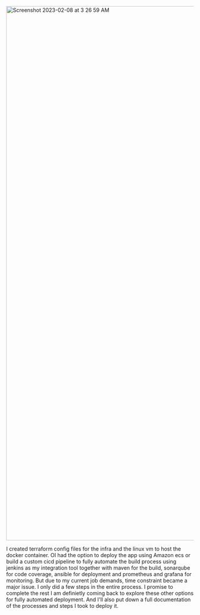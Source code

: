 
<img width="1433" alt="Screenshot 2023-02-08 at 3 26 59 AM" src="https://user-images.githubusercontent.com/112990571/217620088-c05f6803-b318-4e6e-91ff-456d60fd8691.png">


I created terraform config files for the infra and the linux vm to host the docker container. OI had the option to deploy the app using Amazon ecs or build a custom cicd pipeline to fully automate the build process using jenkins as my integration tool together with maven for the build, sonarqube for code coverage, ansible for deployment and prometheus and grafana for monitoring. But due to my current job demands, time constraint became a major issue. 
I only did a few steps in the entire process. I promise to complete the rest
I am definietly coming back to explore these other options for fully automated deployment.
And I'll also put down a full documentation of the processes and steps I took to deploy it. 
